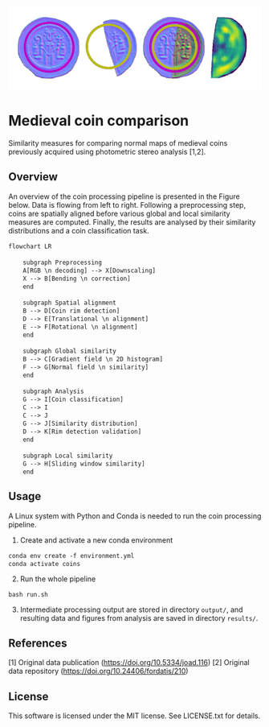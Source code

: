![Medieval coin similarity processing](coinsim.webp)


# Medieval coin comparison

Similarity measures for comparing normal maps of medieval coins previously
acquired using photometric stereo analysis [1,2].


## Overview

An overview of the coin processing pipeline is presented in the Figure below.
Data is flowing from left to right. Following a preprocessing step, coins are
spatially aligned before various global and local similarity measures are
computed. Finally, the results are analysed by their similarity distributions
and a coin classification task.

```mermaid
flowchart LR
    
    subgraph Preprocessing
    A[RGB \n decoding] --> X[Downscaling]
    X --> B[Bending \n correction]
    end

    subgraph Spatial alignment
    B --> D[Coin rim detection]
    D --> E[Translational \n alignment]
    E --> F[Rotational \n alignment]
    end

    subgraph Global similarity
    B --> C[Gradient field \n 2D histogram]
    F --> G[Normal field \n similarity]
    end

    subgraph Analysis
    G --> I[Coin classification]
    C --> I
    C --> J
    G --> J[Similarity distribution]
    D --> K[Rim detection validation]
    end

    subgraph Local similarity
    G --> H[Sliding window similarity]
    end
```


## Usage

A Linux system with Python and Conda is needed to run the coin processing
pipeline.

1. Create and activate a new conda environment
```
conda env create -f environment.yml
conda activate coins
```

2. Run the whole pipeline
```
bash run.sh
```

3. Intermediate processing output are stored in directory `output/`, and
resulting data and figures from analysis are saved in directory `results/`.


## References

[1] Original data publication (https://doi.org/10.5334/joad.116)
[2] Original data repository (https://doi.org/10.24406/fordatis/210)


## License

This software is licensed under the MIT license. See LICENSE.txt for details.

